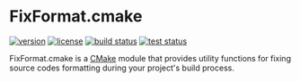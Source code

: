 # FixFormat.cmake

[![version](https://img.shields.io/github/v/release/threeal/FixFormat.cmake?style=flat-square)](https://github.com/threeal/FixFormat.cmake/releases)
[![license](https://img.shields.io/github/license/threeal/FixFormat.cmake?style=flat-square)](./LICENSE)
[![build status](https://img.shields.io/github/actions/workflow/status/threeal/FixFormat.cmake/build.yaml?branch=main&style=flat-square)](https://github.com/threeal/FixFormat.cmake/actions/workflows/build.yaml)
[![test status](https://img.shields.io/github/actions/workflow/status/threeal/FixFormat.cmake/test.yaml?branch=main&label=test&style=flat-square)](https://github.com/threeal/FixFormat.cmake/actions/workflows/test.yaml)

FixFormat.cmake is a [CMake](https://cmake.org/) module that provides utility functions for fixing source codes formatting during your project's build process.
